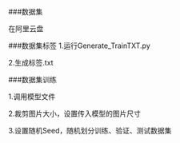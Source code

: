 ###数据集

在阿里云盘

###数据集标签
1.运行Generate_TrainTXT.py

2.生成标签.txt

###数据集训练

1.调用模型文件

2.裁剪图片大小，设置传入模型的图片尺寸

3.设置随机Seed，随机划分训练、验证、测试数据集
